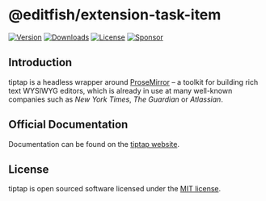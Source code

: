 # @editfish/extension-task-item
[![Version](https://img.shields.io/npm/v/@editfish/extension-task-item.svg?label=version)](https://www.npmjs.com/package/@editfish/extension-task-item)
[![Downloads](https://img.shields.io/npm/dm/@editfish/extension-task-item.svg)](https://npmcharts.com/compare/tiptap?minimal=true)
[![License](https://img.shields.io/npm/l/@editfish/extension-task-item.svg)](https://www.npmjs.com/package/@editfish/extension-task-item)
[![Sponsor](https://img.shields.io/static/v1?label=Sponsor&message=%E2%9D%A4&logo=GitHub)](https://github.com/sponsors/ueberdosis)

## Introduction
tiptap is a headless wrapper around [ProseMirror](https://ProseMirror.net) – a toolkit for building rich text WYSIWYG editors, which is already in use at many well-known companies such as *New York Times*, *The Guardian* or *Atlassian*.

## Official Documentation
Documentation can be found on the [tiptap website](https://tiptap.dev).

## License
tiptap is open sourced software licensed under the [MIT license](https://github.com/ueberdosis/tiptap/blob/main/LICENSE.md).
